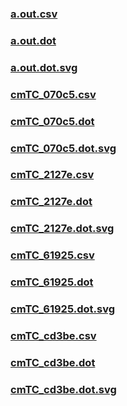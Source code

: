 ### [a.out.csv](a.out.csv)
### [a.out.dot](a.out.dot)
### [a.out.dot.svg](a.out.dot.svg)
### [cmTC_070c5.csv](cmTC_070c5.csv)
### [cmTC_070c5.dot](cmTC_070c5.dot)
### [cmTC_070c5.dot.svg](cmTC_070c5.dot.svg)
### [cmTC_2127e.csv](cmTC_2127e.csv)
### [cmTC_2127e.dot](cmTC_2127e.dot)
### [cmTC_2127e.dot.svg](cmTC_2127e.dot.svg)
### [cmTC_61925.csv](cmTC_61925.csv)
### [cmTC_61925.dot](cmTC_61925.dot)
### [cmTC_61925.dot.svg](cmTC_61925.dot.svg)
### [cmTC_cd3be.csv](cmTC_cd3be.csv)
### [cmTC_cd3be.dot](cmTC_cd3be.dot)
### [cmTC_cd3be.dot.svg](cmTC_cd3be.dot.svg)
